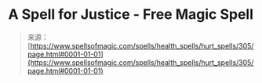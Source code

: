 <!--yml
category: 未分类
date: 2024-06-12 18:32:56
-->

# A Spell for Justice - Free Magic Spell

> 来源：[https://www.spellsofmagic.com/spells/health_spells/hurt_spells/305/page.html#0001-01-01](https://www.spellsofmagic.com/spells/health_spells/hurt_spells/305/page.html#0001-01-01)